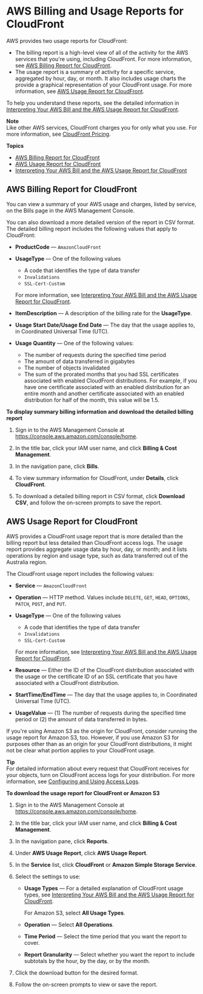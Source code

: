 # AWS Billing and Usage Reports for CloudFront<a name="reports-billing"></a>

AWS provides two usage reports for CloudFront:
+ The billing report is a high\-level view of all of the activity for the AWS services that you're using, including CloudFront\. For more information, see [AWS Billing Report for CloudFront](#billing-report)\.
+ The usage report is a summary of activity for a specific service, aggregated by hour, day, or month\. It also includes usage charts the provide a graphical representation of your CloudFront usage\. For more information, see [AWS Usage Report for CloudFront](#usage-report)\.

To help you understand these reports, see the detailed information in [Interpreting Your AWS Bill and the AWS Usage Report for CloudFront](billing-and-usage-interpreting.md)\.

**Note**  
Like other AWS services, CloudFront charges you for only what you use\. For more information, see [CloudFront Pricing](CloudFrontPricing.md)\.

**Topics**
+ [AWS Billing Report for CloudFront](#billing-report)
+ [AWS Usage Report for CloudFront](#usage-report)
+ [Interpreting Your AWS Bill and the AWS Usage Report for CloudFront](billing-and-usage-interpreting.md)

## AWS Billing Report for CloudFront<a name="billing-report"></a>

You can view a summary of your AWS usage and charges, listed by service, on the Bills page in the AWS Management Console\.

You can also download a more detailed version of the report in CSV format\. The detailed billing report includes the following values that apply to CloudFront:
+ **ProductCode** — `AmazonCloudFront`
+ **UsageType** — One of the following values
  + A code that identifies the type of data transfer
  + `Invalidations`
  + `SSL-Cert-Custom`

  For more information, see [Interpreting Your AWS Bill and the AWS Usage Report for CloudFront](billing-and-usage-interpreting.md)\.
+ **ItemDescription** — A description of the billing rate for the **UsageType**\.
+ **Usage Start Date/Usage End Date** — The day that the usage applies to, in Coordinated Universal Time \(UTC\)\. 
+ **Usage Quantity** — One of the following values: 
  + The number of requests during the specified time period
  + The amount of data transferred in gigabytes
  + The number of objects invalidated
  + The sum of the prorated months that you had SSL certificates associated with enabled CloudFront distributions\. For example, if you have one certificate associated with an enabled distribution for an entire month and another certificate associated with an enabled distribution for half of the month, this value will be 1\.5\. <a name="billing-report-procedure"></a>

**To display summary billing information and download the detailed billing report**

1. Sign in to the AWS Management Console at [https://console\.aws\.amazon\.com/console/home](https://console.aws.amazon.com/console/home)\.

1. In the title bar, click your IAM user name, and click **Billing & Cost Management**\.

1. In the navigation pane, click **Bills**\.

1. To view summary information for CloudFront, under **Details**, click **CloudFront**\.

1. To download a detailed billing report in CSV format, click **Download CSV**, and follow the on\-screen prompts to save the report\.

## AWS Usage Report for CloudFront<a name="usage-report"></a>

AWS provides a CloudFront usage report that is more detailed than the billing report but less detailed than CloudFront access logs\. The usage report provides aggregate usage data by hour, day, or month; and it lists operations by region and usage type, such as data transferred out of the Australia region\.

The CloudFront usage report includes the following values:
+ **Service** — `AmazonCloudFront`
+ **Operation** — HTTP method\. Values include `DELETE`, `GET`, `HEAD`, `OPTIONS`, `PATCH`, `POST`, and `PUT`\.
+ **UsageType** — One of the following values
  + A code that identifies the type of data transfer
  + `Invalidations`
  + `SSL-Cert-Custom`

  For more information, see [Interpreting Your AWS Bill and the AWS Usage Report for CloudFront](billing-and-usage-interpreting.md)\.
+ **Resource** — Either the ID of the CloudFront distribution associated with the usage or the certificate ID of an SSL certificate that you have associated with a CloudFront distribution\.
+ **StartTime/EndTime** — The day that the usage applies to, in Coordinated Universal Time \(UTC\)\. 
+ **UsageValue** — \(1\) The number of requests during the specified time period or \(2\) the amount of data transferred in bytes\.

If you're using Amazon S3 as the origin for CloudFront, consider running the usage report for Amazon S3, too\. However, if you use Amazon S3 for purposes other than as an origin for your CloudFront distributions, it might not be clear what portion applies to your CloudFront usage\.

**Tip**  
For detailed information about every request that CloudFront receives for your objects, turn on CloudFront access logs for your distribution\. For more information, see [Configuring and Using Access Logs](AccessLogs.md)\. <a name="usage-report-procedure"></a>

**To download the usage report for CloudFront or Amazon S3**

1. Sign in to the AWS Management Console at [https://console\.aws\.amazon\.com/console/home](https://console.aws.amazon.com/console/home)\.

1. In the title bar, click your IAM user name, and click **Billing & Cost Management**\.

1. In the navigation pane, click **Reports**\.

1. Under **AWS Usage Report**, click **AWS Usage Report**\.

1. In the **Service** list, click **CloudFront** or **Amazon Simple Storage Service**\.

1. Select the settings to use:
   + **Usage Types** — For a detailed explanation of CloudFront usage types, see [Interpreting Your AWS Bill and the AWS Usage Report for CloudFront](billing-and-usage-interpreting.md)\.

     For Amazon S3, select **All Usage Types**\.
   + **Operation** — Select **All Operations**\.
   + **Time Period** — Select the time period that you want the report to cover\.
   + **Report Granularity** — Select whether you want the report to include subtotals by the hour, by the day, or by the month\.

1. Click the download button for the desired format\.

1. Follow the on\-screen prompts to view or save the report\.
